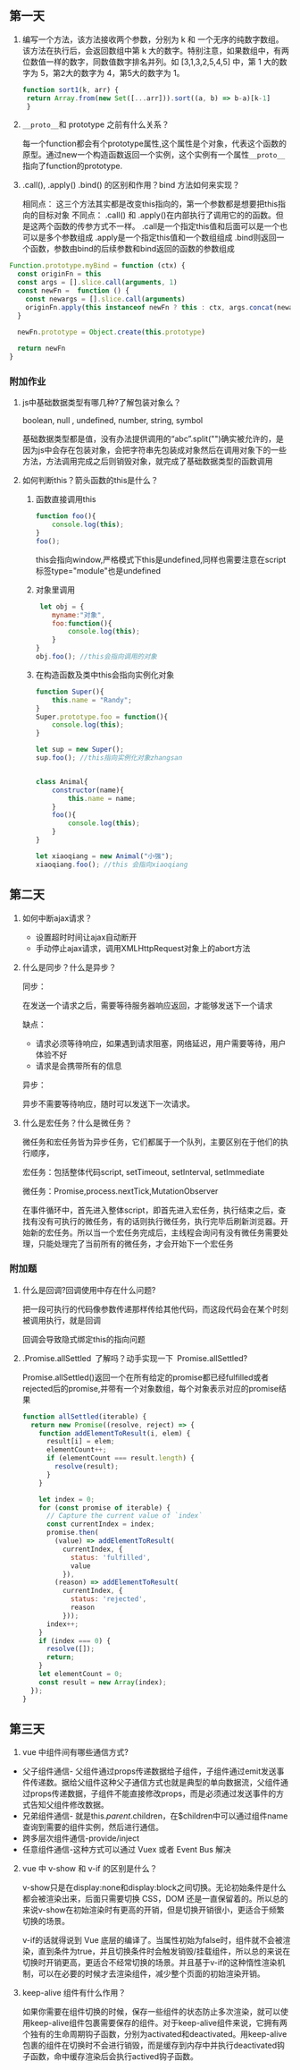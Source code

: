 

## 第一天

1. 编写一个方法，该方法接收两个参数，分别为 k 和 一个无序的纯数字数组。该方法在执行后，会返回数组中第 k 大的数字。特别注意，如果数组中，有两位数值一样的数字，同数值数字排名并列。如 [3,1,3,2,5,4,5] 中，第 1 大的数字为 5，第2大的数字为 4，第5大的数字为 1。

   ```js
   function sort1(k, arr) {
    return Array.from(new Set([...arr])).sort((a, b) => b-a)[k-1]
    }
   ```

2. `__proto__`和 prototype 之前有什么关系？

   每一个function都会有个prototype属性,这个属性是个对象，代表这个函数的原型。通过new一个构造函数返回一个实例，这个实例有一个属性`__proto__`指向了function的prototype.

3. .call(), .apply() .bind() 的区别和作用？bind 方法如何来实现？

   相同点：
   这三个方法其实都是改变this指向的，第一个参数都是想要把this指向的目标对象
   不同点：
   .call() 和 .apply()在内部执行了调用它的的函数。但是这两个函数的传参方式不一样。
     .call是一个指定this值和后面可以是一个也可以是多个参数组成
     .apply是一个指定this值和一个数组组成
   .bind则返回一个函数，参数由bind的后续参数和bind返回的函数的参数组成

```js
Function.prototype.myBind = function (ctx) {
  const originFn = this
  const args = [].slice.call(arguments, 1)
  const newFn =  function () {
    const newargs = [].slice.call(arguments)
    originFn.apply(this instanceof newFn ? this : ctx, args.concat(newargs))
  }
  
  newFn.prototype = Object.create(this.prototype)

  return newFn
}
```

### 附加作业

1. js中基础数据类型有哪几种?了解包装对象么？

   boolean, null , undefined, number, string, symbol

   基础数据类型都是值，没有办法提供调用的“abc”.split("")确实被允许的，是因为js中会存在包装对象，会把字符串先包装成对象然后在调用对象下的一些方法，方法调用完成之后则销毁对象，就完成了基础数据类型的函数调用

2. 如何判断this？箭头函数的this是什么？

   1. 函数直接调用this

      ```js
      function foo(){
          console.log(this);
      }
      foo();
      ```

      this会指向window,严格模式下this是undefined,同样也需要注意在script标签type="module"也是undefined

   2. 对象里调用

      ```js
       let obj = {
          myname:"对象",
          foo:function(){
              console.log(this);
          }
      }
      obj.foo(); //this会指向调用的对象
      ```

   3. 在构造函数及类中this会指向实例化对象

      ```js
      function Super(){
          this.name = "Randy";
      }
      Super.prototype.foo = function(){
          console.log(this);
      }
      
      let sup = new Super();
      sup.foo(); //this指向实例化对象zhangsan
      
      
      class Animal{
          constructor(name){
              this.name = name;
          }
          foo(){
              console.log(this);
          }
      }
      
      let xiaoqiang = new Animal("小强");
      xiaoqiang.foo(); //this 会指向xiaoqiang
      ```

## 第二天

1. 如何中断ajax请求？

   + 设置超时时间让ajax自动断开
   + 手动停止ajax请求，调用XMLHttpRequest对象上的abort方法

2. 什么是同步？什么是异步？

   同步：

   在发送一个请求之后，需要等待服务器响应返回，才能够发送下一个请求

   缺点：

   + 请求必须等待响应，如果遇到请求阻塞，网络延迟，用户需要等待，用户体验不好
   + 请求是会携带所有的信息

   异步：

   异步不需要等待响应，随时可以发送下一次请求。

3. 什么是宏任务？什么是微任务？

   微任务和宏任务皆为异步任务，它们都属于一个队列，主要区别在于他们的执行顺序，

   宏任务：包括整体代码script, setTimeout, setInterval, setImmediate

   微任务：Promise,process.nextTick,MutationObserver 

   在事件循环中，首先进入整体script，即首先进入宏任务，执行结束之后，查找有没有可执行的微任务，有的话则执行微任务，执行完毕后刷新浏览器。开始新的宏任务。所以当一个宏任务完成后，主线程会询问有没有微任务需要处理，只能处理完了当前所有的微任务，才会开始下一个宏任务

### 附加题

1. 什么是回调?回调使用中存在什么问题?

   把一段可执行的代码像参数传递那样传给其他代码，而这段代码会在某个时刻被调用执行，就是回调

   回调会导致隐式绑定this的指向问题

2. .Promise.allSettled 了解吗？动手实现一下 Promise.allSettled?

   Promise.allSettled()返回一个在所有给定的promise都已经fulfilled或者rejected后的promise,并带有一个对象数组，每个对象表示对应的promise结果

   ```js
   function allSettled(iterable) {
     return new Promise((resolve, reject) => {
       function addElementToResult(i, elem) {
         result[i] = elem;
         elementCount++;
         if (elementCount === result.length) {
           resolve(result);
         }
       }
   
       let index = 0;
       for (const promise of iterable) {
         // Capture the current value of `index`
         const currentIndex = index;
         promise.then(
           (value) => addElementToResult(
             currentIndex, {
               status: 'fulfilled',
               value
             }),
           (reason) => addElementToResult(
             currentIndex, {
               status: 'rejected',
               reason
             }));
         index++;
       }
       if (index === 0) {
         resolve([]);
         return;
       }
       let elementCount = 0;
       const result = new Array(index);
     });
   }
   ```

   

## 第三天

1.  vue 中组件间有哪些通信方式?

   + 父子组件通信- 父组件通过props传递数据给子组件，子组件通过emit发送事件传递数。据给父组件这种父子通信方式也就是典型的单向数据流，父组件通过props传递数据，子组件不能直接修改props，而是必须通过发送事件的方式告知父组件修改数据。
   + 兄弟组件通信- 就是this.$parent.$children，在$children中可以通过组件name查询到需要的组件实例，然后进行通信。
   + 跨多层次组件通信-provide/inject
   + 任意组件通信-这种方式可以通过 Vuex 或者 Event Bus 解决

2. vue 中 v-show 和 v-if 的区别是什么？

   v-show只是在display:none和display:block之间切换。无论初始条件是什么都会被渲染出来，后面只需要切换 CSS，DOM 还是一直保留着的。所以总的来说v-show在初始渲染时有更高的开销，但是切换开销很小，更适合于频繁切换的场景。

   v-if的话就得说到 Vue 底层的编译了。当属性初始为false时，组件就不会被渲染，直到条件为true，并且切换条件时会触发销毁/挂载组件，所以总的来说在切换时开销更高，更适合不经常切换的场景。并且基于v-if的这种惰性渲染机制，可以在必要的时候才去渲染组件，减少整个页面的初始渲染开销。

3. keep-alive 组件有什么作用？

   如果你需要在组件切换的时候，保存一些组件的状态防止多次渲染，就可以使用keep-alive组件包裹需要保存的组件。对于keep-alive组件来说，它拥有两个独有的生命周期钩子函数，分别为activated和deactivated。用keep-alive包裹的组件在切换时不会进行销毁，而是缓存到内存中并执行deactivated钩子函数，命中缓存渲染后会执行actived钩子函数。
